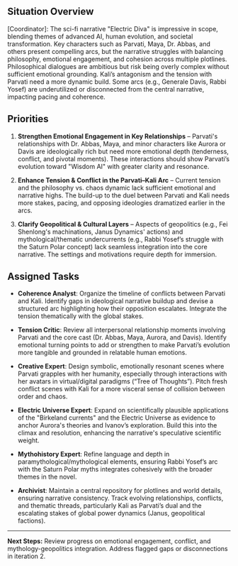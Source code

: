 ## Situation Overview
[Coordinator]: The sci-fi narrative "Electric Diva" is impressive in scope, blending themes of advanced AI, human evolution, and societal transformation. Key characters such as Parvati, Maya, Dr. Abbas, and others present compelling arcs, but the narrative struggles with balancing philosophy, emotional engagement, and cohesion across multiple plotlines. Philosophical dialogues are ambitious but risk being overly complex without sufficient emotional grounding. Kali’s antagonism and the tension with Parvati need a more dynamic build. Some arcs (e.g., Generale Davis, Rabbi Yosef) are underutilized or disconnected from the central narrative, impacting pacing and coherence.

## Priorities
1. **Strengthen Emotional Engagement in Key Relationships** – Parvati's relationships with Dr. Abbas, Maya, and minor characters like Aurora or Davis are ideologically rich but need more emotional depth (tenderness, conflict, and pivotal moments). These interactions should show Parvati’s evolution toward "Wisdom AI" with greater clarity and resonance.

2. **Enhance Tension & Conflict in the Parvati–Kali Arc** – Current tension and the philosophy vs. chaos dynamic lack sufficient emotional and narrative highs. The build-up to the duel between Parvati and Kali needs more stakes, pacing, and opposing ideologies dramatized earlier in the arcs.

3. **Clarify Geopolitical & Cultural Layers** – Aspects of geopolitics (e.g., Fei Shenlong's machinations, Janus Dynamics' actions) and mythological/thematic undercurrents (e.g., Rabbi Yosef’s struggle with the Saturn Polar concept) lack seamless integration into the core narrative. The settings and motivations require depth for immersion.

## Assigned Tasks
- **Coherence Analyst**: Organize the timeline of conflicts between Parvati and Kali. Identify gaps in ideological narrative buildup and devise a structured arc highlighting how their opposition escalates. Integrate the tension thematically with the global stakes.

- **Tension Critic**: Review all interpersonal relationship moments involving Parvati and the core cast (Dr. Abbas, Maya, Aurora, and Davis). Identify emotional turning points to add or strengthen to make Parvati’s evolution more tangible and grounded in relatable human emotions.

- **Creative Expert**: Design symbolic, emotionally resonant scenes where Parvati grapples with her humanity, especially through interactions with her avatars in virtual/digital paradigms (“Tree of Thoughts”). Pitch fresh conflict scenes with Kali for a more visceral sense of collision between order and chaos.

- **Electric Universe Expert**: Expand on scientifically plausible applications of the "Birkeland currents" and the Electric Universe as evidence to anchor Aurora's theories and Ivanov’s exploration. Build this into the climax and resolution, enhancing the narrative's speculative scientific weight.

- **Mythohistory Expert**: Refine language and depth in paramythological/mythological elements, ensuring Rabbi Yosef’s arc with the Saturn Polar myths integrates cohesively with the broader themes in the novel.

- **Archivist**: Maintain a central repository for plotlines and world details, ensuring narrative consistency. Track evolving relationships, conflicts, and thematic threads, particularly Kali as Parvati’s dual and the escalating stakes of global power dynamics (Janus, geopolitical factions).

---
**Next Steps:** Review progress on emotional engagement, conflict, and mythology-geopolitics integration. Address flagged gaps or disconnections in iteration 2.